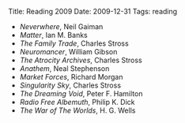 Title: Reading 2009
Date: 2009-12-31
Tags: reading

 * _Neverwhere_, Neil Gaiman
 * _Matter_, Ian M. Banks
 * _The Family Trade_, Charles Stross
 * _Neuromancer_, William Gibson
 * _The Atrocity Archives_, Charles Stross
 * _Anathem_, Neal Stephenson
 * _Market Forces_, Richard Morgan
 * _Singularity Sky_, Charles Stross
 * _The Dreaming Void_, Peter F. Hamilton
 * _Radio Free Albemuth_, Philip K. Dick
 * _The War of The Worlds_, H. G. Wells
